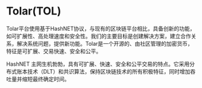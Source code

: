 # 

# Tolar(TOL)

Tolar平台使用基于HashNET协议，与现有的区块链平台相比，具备创新的功能，如可扩展性、高处理速度和安全性。我们的主要目标是创建解决方案，建立合作关系，解决系统问题，提供新功能。Tolar是一个开源的、由社区管理的加密货币，特征是可扩展、交易快速、安全和公平。

HashNET 主网生机勃勃，具有可扩展、快速、安全和公平交易的特点。它采用分布式账本技术（DLT）和共识算法，保持区块链技术的所有积极特征，同时增加吞吐量并缩短最终确定时间。

